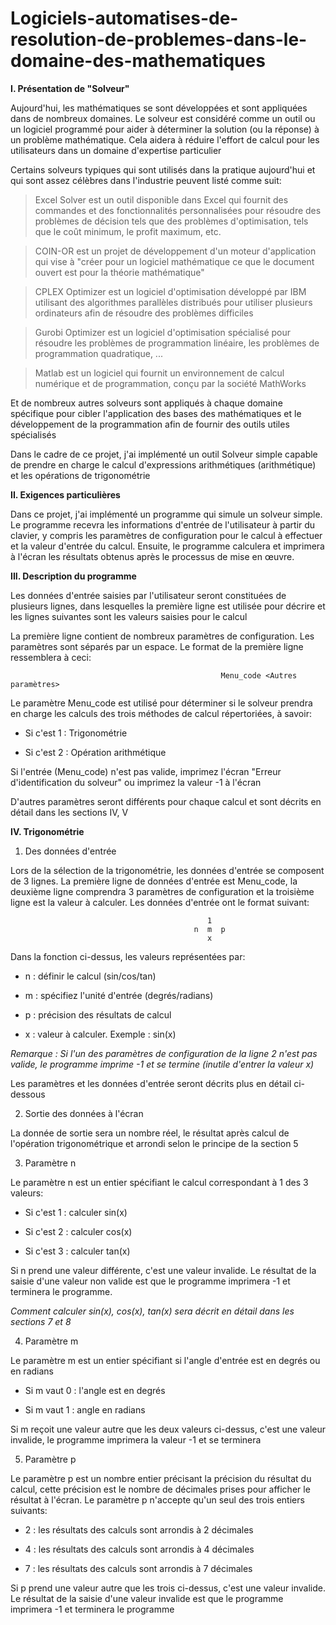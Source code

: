 # Logiciels-automatises-de-resolution-de-problemes-dans-le-domaine-des-mathematiques

**I. Présentation de "Solveur"**

Aujourd'hui, les mathématiques se sont développées et sont appliquées dans de nombreux domaines. Le solveur est considéré comme un outil ou un logiciel programmé pour aider à déterminer la solution (ou la réponse) à un problème mathématique. Cela aidera à réduire l'effort de calcul pour les utilisateurs dans un domaine d'expertise particulier

Certains solveurs typiques qui sont utilisés dans la pratique aujourd'hui et qui sont assez célèbres dans l'industrie peuvent
listé comme suit:

> Excel Solver est un outil disponible dans Excel qui fournit des commandes et des fonctionnalités personnalisées pour résoudre des problèmes de décision tels que des problèmes d'optimisation, tels que le coût minimum, le profit maximum, etc.

> COIN-OR est un projet de développement d'un moteur d'application qui vise à "créer pour un logiciel mathématique ce que le document ouvert est pour la théorie mathématique"

> CPLEX Optimizer est un logiciel d'optimisation développé par IBM utilisant des algorithmes parallèles distribués pour utiliser plusieurs ordinateurs afin de résoudre des problèmes difficiles

> Gurobi Optimizer est un logiciel d'optimisation spécialisé pour résoudre les problèmes de programmation linéaire, les problèmes de programmation quadratique, ...

> Matlab est un logiciel qui fournit un environnement de calcul numérique et de programmation, conçu par la société MathWorks

Et de nombreux autres solveurs sont appliqués à chaque domaine spécifique pour cibler l'application des bases des mathématiques et le développement de la programmation afin de fournir des outils utiles spécialisés

Dans le cadre de ce projet, j'ai implémenté un outil Solveur simple capable de prendre en charge le calcul d'expressions arithmétiques (arithmétique) et les opérations de trigonométrie

**II. Exigences particulières**

Dans ce projet, j'ai implémenté un programme qui simule un solveur simple. Le programme recevra les informations d'entrée de l'utilisateur à partir du clavier, y compris les paramètres de configuration pour le calcul à effectuer et la valeur d'entrée du calcul. Ensuite, le programme calculera et imprimera à l'écran les résultats obtenus après le processus de mise en œuvre.

**III. Description du programme**

Les données d'entrée saisies par l'utilisateur seront constituées de plusieurs lignes, dans lesquelles la première ligne est utilisée pour décrire et les lignes suivantes sont les valeurs saisies pour le calcul

La première ligne contient de nombreux paramètres de configuration. Les paramètres sont séparés par un espace. Le format de la première ligne ressemblera à ceci:

                                                   Menu_code <Autres paramètres>

Le paramètre Menu_code est utilisé pour déterminer si le solveur prendra en charge les calculs des trois méthodes de calcul répertoriées, à savoir:

- Si c'est 1 : Trigonométrie

- Si c'est 2 : Opération arithmétique

Si l'entrée (Menu_code) n'est pas valide, imprimez l'écran "Erreur d'identification du solveur" ou imprimez la valeur -1 à l'écran

D'autres paramètres seront différents pour chaque calcul et sont décrits en détail dans les sections IV, V

**IV. Trigonométrie**

1. Des données d'entrée

Lors de la sélection de la trigonométrie, les données d'entrée se composent de 3 lignes. La première ligne de données d'entrée est Menu_code, la deuxième ligne comprendra 3 paramètres de configuration et la troisième ligne est la valeur à calculer. Les données d'entrée ont le format suivant:

                                                1
                                             n  m  p
                                                x

Dans la fonction ci-dessus, les valeurs représentées par:

- n : définir le calcul (sin/cos/tan)

- m : spécifiez l'unité d'entrée (degrés/radians)

- p : précision des résultats de calcul

- x : valeur à calculer. Exemple : sin(x)

*Remarque : Si l'un des paramètres de configuration de la ligne 2 n'est pas valide, le programme imprime -1 et se termine (inutile d'entrer la valeur x)*

Les paramètres et les données d'entrée seront décrits plus en détail ci-dessous

2. Sortie des données à l'écran

La donnée de sortie sera un nombre réel, le résultat après calcul de l'opération trigonométrique et arrondi selon le principe de la section 5

3. Paramètre n

Le paramètre n est un entier spécifiant le calcul correspondant à 1 des 3 valeurs:

- Si c'est 1 : calculer sin(x)

- Si c'est 2 : calculer cos(x)

- Si c'est 3 : calculer tan(x)

Si n prend une valeur différente, c'est une valeur invalide. Le résultat de la saisie d'une valeur non valide est que le programme imprimera -1 et terminera le programme.

*Comment calculer sin(x), cos(x), tan(x) sera décrit en détail dans les sections 7 et 8*

4. Paramètre m

Le paramètre m est un entier spécifiant si l'angle d'entrée est en degrés ou en radians

- Si m vaut 0 : l'angle est en degrés

- Si m vaut 1 : angle en radians

Si m reçoit une valeur autre que les deux valeurs ci-dessus, c'est une valeur invalide, le programme imprimera la valeur -1 et se terminera

5. Paramètre p

Le paramètre p est un nombre entier précisant la précision du résultat du calcul, cette précision est le nombre de décimales prises pour afficher le résultat à l'écran. Le paramètre p n'accepte qu'un seul des trois entiers suivants:

- 2 : les résultats des calculs sont arrondis à 2 décimales

- 4 : les résultats des calculs sont arrondis à 4 décimales

- 7 : les résultats des calculs sont arrondis à 7 décimales

Si p prend une valeur autre que les trois ci-dessus, c'est une valeur invalide. Le résultat de la saisie d'une valeur invalide est que le programme imprimera -1 et terminera le programme


























